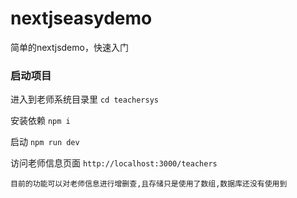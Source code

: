 # nextjseasydemo
简单的nextjsdemo，快速入门

### 启动项目

进入到老师系统目录里
```cd teachersys```

安装依赖
```npm i```

启动
```npm run dev```

访问老师信息页面
```http://localhost:3000/teachers```

`目前的功能可以对老师信息进行增删查,且存储只是使用了数组,数据库还没有使用到`

